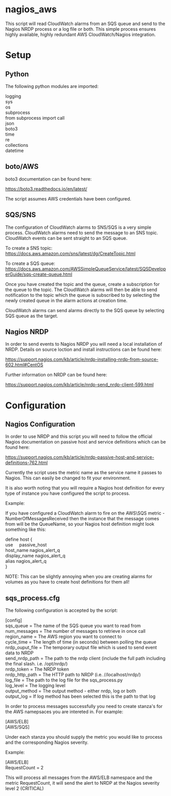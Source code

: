 # nagios_aws

This script will read CloudWatch alarms from an SQS queue and send to the Nagios NRDP process or a log file or both. This simple process ensures highly available, highly redundant AWS CloudWatch/Nagios integration.

# Setup

## Python

The following python modules are imported:

logging  
sys  
os  
subprocess  
from subprocess import call  
json  
boto3  
time  
re  
collections  
datetime  

## boto/AWS

boto3 documentation can be found here:

https://boto3.readthedocs.io/en/latest/

The script assumes AWS credentials have been configured.

## SQS/SNS

The configuration of CloudWatch alarms to SNS/SQS is a very simple process. CloudWatch alarms need to send the message to an SNS topic. CloudWatch events can be sent straight to an SQS queue.

To create a SNS topic:  
https://docs.aws.amazon.com/sns/latest/dg/CreateTopic.html  

To create a SQS queue:  
https://docs.aws.amazon.com/AWSSimpleQueueService/latest/SQSDeveloperGuide/sqs-create-queue.html  

Once you have created the topic and the queue, create a subscription for the queue to the topic. The CloudWatch alarms will then be able to send notification to the topic which the queue is subscribed to by selecting the newly created queue in the alarm actions at creation time.

CloudWatch alarms can send alarms directly to the SQS queue by selecting SQS queue as the target. 

## Nagios NRDP

In order to send events to Nagios NRDP you will need a local installation of NRDP. Details on source loction and install instructions can be found here:

https://support.nagios.com/kb/article/nrdp-installing-nrdp-from-source-602.html#CentOS

Further information on NRDP can be found here:

https://support.nagios.com/kb/article/nrdp-send_nrdp-client-599.html

# Configuration

## Nagios Configuration

In order to use NRDP and this script you will need to follow the official Nagios documentation on passive host and service definitions which can be found here:

https://support.nagios.com/kb/article/nrdp-passive-host-and-service-definitions-762.html

Currently the script uses the metric name as the service name it passes to Nagios. This can easily be changed to fit your environment.

It is also worth noting that you will require a Nagios host definition for every type of instance you have configured the script to process.

Example:

If you have configured a CloudWatch alarm to fire on the AWS\SQS metric - NumberOfMessagesReceived then the instance that the message comes from will be the QueueName, so your Nagios host definition might look something like this:


define host {    
        use     passive_host  
        host_name       nagios_alert_q  
        display_name    nagios_alert_q  
        alias           nagios_alert_q  
}

NOTE: This can be slightly annoying when you are creating alarms for volumes as you have to create host definitions for them all!

## sqs_process.cfg

The following configuration is accepted by the script:

[config]  
sqs_queue = The name of the SQS queue you want to read from  
num_messages = The number of messages to retrieve in once call  
region_name = The AWS region you want to connect to  
cycle_time = The length of time (in seconds) between polling the queue  
nrdp_ouput_file = The temporary output file which is used to send event data to NRDP  
send_nrdp_path = The path to the nrdp client (include the full path including the final slash. i.e. /opt/nrdp/)  
nrdp_token = The NRDP token  
nrdp_http_path = The HTTP path to NRDP (i.e. //localhost/nrdp/)  
log_file = The path to the log file for the sqs_process.py   
log_level = The logging level  
output_method = The output method - either nrdp, log or both  
output_log = If log method has been selected this is the path to that log  


In order to process messages successfully you need to create stanza's for the AWS namepsaces you are intereted in. For example:  

[AWS/ELB]  
[AWS/SQS]  

Under each stanza you should supply the metric you would like to process and the corresponding Nagios severity.  

Example:  

[AWS/ELB]  
RequestCount = 2  

This will process all messages from the AWS/ELB namespace and the metric RequestCount, it will send the alert to NRDP at the Nagios severity level 2 (CRITICAL)
